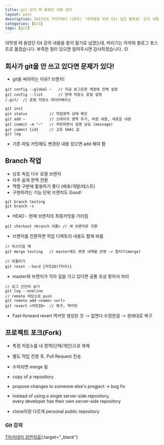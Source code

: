 ```yaml
---
title: git 강의 때 들었던 내용 정리
layout: post
description: 2017년도 T아카데미 (18차) '대학생을 위한 Git 실전 활용법' 강의 내용 정리
categories: [Git]
tags: [git]
---
```


대학생 때 들었던 Git 강의 내용을 종이 필기로 남겼는데, 버리기는 아까워 블로그 포스트로 옮겼습니다. 부족한 점이 있으면 알려주시면 감사하겠습니다. :D

## 회사가 git을 안 쓰고 있다면 문제가 있다!
* git을 써야하는 이유? 브랜치!

```
git config --global ~   // 지금 로그온한 계정에 전체 설정
git config --list       // 현재 저장소 로컬 설정
/.git/  // 로컬 저장소 데이터베이스
```

```
git init
git status          // 작업영역 상태 확인
git add ~           // 스테이지 영역 추가, 바뀐 내용, 새로운 내용
git commit -m "~"   // 커밋하면서 설명 남김 (message)
git commit {id}     // 고유 SHA1 값
git log
```

* 기존 파일 커밋해도 변경된 내용 있으면 add 해야 함

## Branch 작업
- 상호 독립 다수 로컬 브랜치
- 아주 쉽게 문맥 전환
- 역할 구분에 활용하기 좋다 (배포/개발/테스트)
- 구현하려는 기능 단위 브랜치도 Good!

```
git branch testing
git branch -v
```

* HEAD - 현재 브랜치의 최종커밋을 가리킴

```
git checkout <branch 이름> // 새 브랜치로 전환
```

* 브랜치를 전환하면 작업 디렉토리 내용도 함께 바뀜

```
// 마스터일 때
git merge testing   // master에도 변경 내역을 반영 -> 합치기(merge)

// 되돌리기
git reset --hard {커밋ID(7자리)}
```

* master와 브랜치가 각자 길을 가고 있다면 공통 조상 찾아서 처리

```
// 로그 간단히 보기
git log --oneline
// remote 저장소로 push
git remote add <name> <url>
git revert <커밋ID>  // 복구, 역커밋
```

* Fast-forward
revert 역커밋
생성된 것 -> 없앤다
수정한걸 -> 원래대로 복구

## 프로젝트 포크(Fork)
- 특정 저장소를 내 영역(단체/개인)으로 복제
- 별도 작업 진행 후, Pull Request 전송
- 수락되면 merge 됨

- copy of a repository
- propose changes to someone else's progject -> bug fix
- instead of using a single server-side repository,<br>
  every developer has their own server-side repository
- clone이랑 다르게 personal public repository

### Git 강의
[T아카데미 강연자료](https://tacademy.skplanet.com/front/contents/databoard/viewDataBoard.action?seq=193){:target="_blank"}